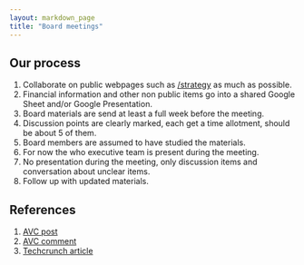 ```yaml
---
layout: markdown_page
title: "Board meetings"
---
```


## Our process

1. Collaborate on public webpages such as [/strategy](https://about.gitlab.com/strategy/) as much as possible.
1. Financial information and other non public items go into a shared Google Sheet and/or Google Presentation.
1. Board materials are send at least a full week before the meeting.
1. Discussion points are clearly marked, each get a time allotment, should be about 5 of them.
1. Board members are assumed to have studied the materials.
1. For now the who executive team is present during the meeting.
1. No presentation during the meeting, only discussion items and conversation about unclear items.
1. Follow up with updated materials.

## References

1. [AVC post](http://avc.com/2016/02/do-you-want-better-board-meetings-then-work-the-phone/)
1. [AVC comment](http://avc.com/2016/02/do-you-want-better-board-meetings-then-work-the-phone/#comment-2489615046)
1. [Techcrunch article](http://techcrunch.com/2016/02/01/1270130/)
